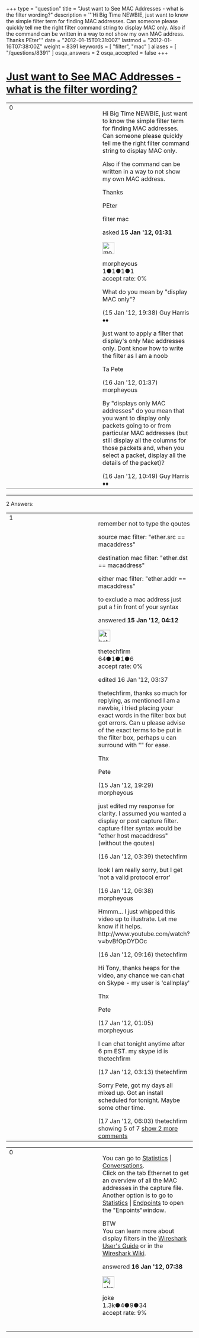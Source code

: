 +++
type = "question"
title = "Just want to See MAC Addresses - what is the filter wording?"
description = '''Hi Big Time NEWBIE, just want to know the simple filter term for finding MAC addresses. Can someone please quickly tell me the right filter command string to display MAC only. Also if the command can be written in a way to not show my own MAC address. Thanks PEter'''
date = "2012-01-15T01:31:00Z"
lastmod = "2012-01-16T07:38:00Z"
weight = 8391
keywords = [ "filter", "mac" ]
aliases = [ "/questions/8391" ]
osqa_answers = 2
osqa_accepted = false
+++

<div class="headNormal">

# [Just want to See MAC Addresses - what is the filter wording?](/questions/8391/just-want-to-see-mac-addresses-what-is-the-filter-wording)

</div>

<div id="main-body">

<div id="askform">

<table id="question-table" style="width:100%;"><colgroup><col style="width: 50%" /><col style="width: 50%" /></colgroup><tbody><tr class="odd"><td style="width: 30px; vertical-align: top"><div class="vote-buttons"><div id="post-8391-score" class="post-score" title="current number of votes">0</div><div id="favorite-count" class="favorite-count"></div></div></td><td><div id="item-right"><div class="question-body"><p>Hi Big Time NEWBIE, just want to know the simple filter term for finding MAC addresses. Can someone please quickly tell me the right filter command string to display MAC only.</p><p>Also if the command can be written in a way to not show my own MAC address.</p><p>Thanks</p><p>PEter</p></div><div id="question-tags" class="tags-container tags">filter mac</div><div id="question-controls" class="post-controls"></div><div class="post-update-info-container"><div class="post-update-info post-update-info-user"><p>asked <strong>15 Jan '12, 01:31</strong></p><img src="https://secure.gravatar.com/avatar/da264e007810c26d828829e577161848?s=32&amp;d=identicon&amp;r=g" class="gravatar" width="32" height="32" alt="morpheyous&#39;s gravatar image" /><p>morpheyous<br />
<span class="score" title="1 reputation points">1</span><span title="1 badges"><span class="badge1">●</span><span class="badgecount">1</span></span><span title="1 badges"><span class="silver">●</span><span class="badgecount">1</span></span><span title="1 badges"><span class="bronze">●</span><span class="badgecount">1</span></span><br />
<span class="accept_rate" title="Rate of the user&#39;s accepted answers">accept rate:</span> <span title="morpheyous has no accepted answers">0%</span></p></div></div><div id="comments-container-8391" class="comments-container"><span id="8397"></span><div id="comment-8397" class="comment"><div id="post-8397-score" class="comment-score"></div><div class="comment-text"><p>What do you mean by "display MAC only"?</p></div><div id="comment-8397-info" class="comment-info"><span class="comment-age">(15 Jan '12, 19:38)</span> Guy Harris ♦♦</div></div><span id="8402"></span><div id="comment-8402" class="comment"><div id="post-8402-score" class="comment-score"></div><div class="comment-text"><p>just want to apply a filter that display's only Mac addresses only. Dont know how to write the filter as I am a noob</p><p>Ta Pete</p></div><div id="comment-8402-info" class="comment-info"><span class="comment-age">(16 Jan '12, 01:37)</span> morpheyous</div></div><span id="8414"></span><div id="comment-8414" class="comment"><div id="post-8414-score" class="comment-score"></div><div class="comment-text"><p>By "displays only MAC addresses" do you mean that you want to display only packets going to or from particular MAC addresses (but still display all the columns for those packets and, when you select a packet, display all the details of the packet)?</p></div><div id="comment-8414-info" class="comment-info"><span class="comment-age">(16 Jan '12, 10:49)</span> Guy Harris ♦♦</div></div></div><div id="comment-tools-8391" class="comment-tools"></div><div class="clear"></div><div id="comment-8391-form-container" class="comment-form-container"></div><div class="clear"></div></div></td></tr></tbody></table>

------------------------------------------------------------------------

<div class="tabBar">

<span id="sort-top"></span>

<div class="headQuestions">

2 Answers:

</div>

</div>

<span id="8392"></span>

<div id="answer-container-8392" class="answer">

<table style="width:100%;"><colgroup><col style="width: 50%" /><col style="width: 50%" /></colgroup><tbody><tr class="odd"><td style="width: 30px; vertical-align: top"><div class="vote-buttons"><div id="post-8392-score" class="post-score" title="current number of votes">1</div></div></td><td><div class="item-right"><div class="answer-body"><p>remember not to type the qoutes</p><p>source mac filter: "ether.src == macaddress"</p><p>destination mac filter: "ether.dst == macaddress"</p><p>either mac filter: "ether.addr == macaddress"</p><p>to exclude a mac address just put a ! in front of your syntax</p></div><div class="answer-controls post-controls"></div><div class="post-update-info-container"><div class="post-update-info post-update-info-user"><p>answered <strong>15 Jan '12, 04:12</strong></p><img src="https://secure.gravatar.com/avatar/dbc4d8cb6be85bd586ca4bf211e1337c?s=32&amp;d=identicon&amp;r=g" class="gravatar" width="32" height="32" alt="thetechfirm&#39;s gravatar image" /><p>thetechfirm<br />
<span class="score" title="64 reputation points">64</span><span title="1 badges"><span class="badge1">●</span><span class="badgecount">1</span></span><span title="1 badges"><span class="silver">●</span><span class="badgecount">1</span></span><span title="6 badges"><span class="bronze">●</span><span class="badgecount">6</span></span><br />
<span class="accept_rate" title="Rate of the user&#39;s accepted answers">accept rate:</span> <span title="thetechfirm has no accepted answers">0%</span></p></div><div class="post-update-info post-update-info-edited"><p>edited 16 Jan '12, 03:37</p></div></div><div id="comments-container-8392" class="comments-container"><span id="8396"></span><div id="comment-8396" class="comment"><div id="post-8396-score" class="comment-score"></div><div class="comment-text"><p>thetechfirm, thanks so much for replying, as mentioned I am a newbie, i tried placing your exact words in the filter box but got errors. Can u please advise of the exact terms to be put in the filter box, perhaps u can surround with "" for ease.</p><p>Thx</p><p>Pete</p></div><div id="comment-8396-info" class="comment-info"><span class="comment-age">(15 Jan '12, 19:29)</span> morpheyous</div></div><span id="8405"></span><div id="comment-8405" class="comment"><div id="post-8405-score" class="comment-score"></div><div class="comment-text"><p>just edited my response for clarity. I assumed you wanted a display or post capture filter. capture filter syntax would be "ether host macaddress" (without the qoutes)</p></div><div id="comment-8405-info" class="comment-info"><span class="comment-age">(16 Jan '12, 03:39)</span> thetechfirm</div></div><span id="8407"></span><div id="comment-8407" class="comment"><div id="post-8407-score" class="comment-score"></div><div class="comment-text"><p>look I am really sorry, but I get 'not a valid protocol error'</p></div><div id="comment-8407-info" class="comment-info"><span class="comment-age">(16 Jan '12, 06:38)</span> morpheyous</div></div><span id="8409"></span><div id="comment-8409" class="comment"><div id="post-8409-score" class="comment-score"></div><div class="comment-text"><p>Hmmm... I just whipped this video up to illustrate. Let me know if it helps. http://www.youtube.com/watch?v=bvBfOpOYDOc</p></div><div id="comment-8409-info" class="comment-info"><span class="comment-age">(16 Jan '12, 09:16)</span> thetechfirm</div></div><span id="8424"></span><div id="comment-8424" class="comment"><div id="post-8424-score" class="comment-score"></div><div class="comment-text"><p>Hi Tony, thanks heaps for the video, any chance we can chat on Skype - my user is 'callnplay'</p><p>Thx</p><p>Pete</p></div><div id="comment-8424-info" class="comment-info"><span class="comment-age">(17 Jan '12, 01:05)</span> morpheyous</div></div><span id="8427"></span><div id="comment-8427" class="comment not_top_scorer"><div id="post-8427-score" class="comment-score"></div><div class="comment-text"><p>I can chat tonight anytime after 6 pm EST. my skype id is thetechfirm</p></div><div id="comment-8427-info" class="comment-info"><span class="comment-age">(17 Jan '12, 03:13)</span> thetechfirm</div></div><span id="8433"></span><div id="comment-8433" class="comment not_top_scorer"><div id="post-8433-score" class="comment-score"></div><div class="comment-text"><p>Sorry Pete, got my days all mixed up. Got an install scheduled for tonight. Maybe some other time.</p></div><div id="comment-8433-info" class="comment-info"><span class="comment-age">(17 Jan '12, 06:03)</span> thetechfirm</div></div></div><div id="comment-tools-8392" class="comment-tools"><span class="comments-showing"> showing 5 of 7 </span> <a href="#" class="show-all-comments-link">show 2 more comments</a></div><div class="clear"></div><div id="comment-8392-form-container" class="comment-form-container"></div><div class="clear"></div></div></td></tr></tbody></table>

</div>

<span id="8408"></span>

<div id="answer-container-8408" class="answer">

<table style="width:100%;"><colgroup><col style="width: 50%" /><col style="width: 50%" /></colgroup><tbody><tr class="odd"><td style="width: 30px; vertical-align: top"><div class="vote-buttons"><div id="post-8408-score" class="post-score" title="current number of votes">0</div></div></td><td><div class="item-right"><div class="answer-body"><p>You can go to <a href="http://www.wireshark.org/docs/wsug_html_chunked/ChUseStatisticsMenuSection.html">Statistics</a> | <a href="http://www.wireshark.org/docs/wsug_html_chunked/ChStatConversations.html#ChStatConversationListWindow">Conversations</a>.<br />
Click on the tab Ethernet to get an overview of all the MAC addresses in the capture file.<br />
Another option is to go to <a href="http://www.wireshark.org/docs/wsug_html_chunked/ChUseStatisticsMenuSection.html">Statistics</a> | <a href="http://www.wireshark.org/docs/wsug_html_chunked/ChStatEndpoints.html#ChStatEndpointListWindow">Endpoints</a> to open the "Enpoints"window.</p><p>BTW<br />
You can learn more about display filters in the <a href="http://www.wireshark.org/docs/wsug_html_chunked/ChWorkDefineFilterSection.html">Wireshark User's Guide</a> or in the <a href="http://wiki.wireshark.org/DisplayFilters">Wireshark Wiki</a>.</p></div><div class="answer-controls post-controls"></div><div class="post-update-info-container"><div class="post-update-info post-update-info-user"><p>answered <strong>16 Jan '12, 07:38</strong></p><img src="https://secure.gravatar.com/avatar/fac200552b0c24be2bc93a740bd54d0d?s=32&amp;d=identicon&amp;r=g" class="gravatar" width="32" height="32" alt="joke&#39;s gravatar image" /><p>joke<br />
<span class="score" title="1278 reputation points"><span>1.3k</span></span><span title="4 badges"><span class="badge1">●</span><span class="badgecount">4</span></span><span title="9 badges"><span class="silver">●</span><span class="badgecount">9</span></span><span title="34 badges"><span class="bronze">●</span><span class="badgecount">34</span></span><br />
<span class="accept_rate" title="Rate of the user&#39;s accepted answers">accept rate:</span> <span title="joke has 6 accepted answers">9%</span> </br></br></p></div></div><div id="comments-container-8408" class="comments-container"></div><div id="comment-tools-8408" class="comment-tools"></div><div class="clear"></div><div id="comment-8408-form-container" class="comment-form-container"></div><div class="clear"></div></div></td></tr></tbody></table>

</div>

<div class="paginator-container-left">

</div>

</div>

</div>

